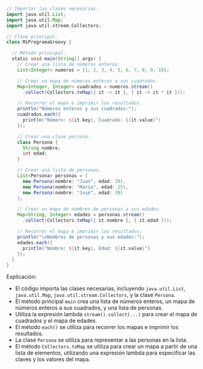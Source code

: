 ```groovy
// Importar las clases necesarias.
import java.util.List;
import java.util.Map;
import java.util.stream.Collectors;

// Clase principal.
class MiProgramaGroovy {

  // Método principal.
  static void main(String[] args) {
    // Crear una lista de números enteros.
    List<Integer> numeros = [1, 2, 3, 4, 5, 6, 7, 8, 9, 10];

    // Crear un mapa de números enteros a sus cuadrados.
    Map<Integer, Integer> cuadrados = numeros.stream()
      .collect(Collectors.toMap({ it -> it }, { it -> it * it }));

    // Recorrer el mapa e imprimir los resultados.
    println("Números enteros y sus cuadrados:");
    cuadrados.each({
      println("Número: ${it.key}, Cuadrado: ${it.value}")
    });

    // Crear una clase persona.
    class Persona {
      String nombre;
      int edad;
    }

    // Crear una lista de personas.
    List<Persona> personas = [
      new Persona(nombre: "Juan", edad: 20),
      new Persona(nombre: "María", edad: 25),
      new Persona(nombre: "José", edad: 30)
    ];

    // Crear un mapa de nombres de personas a sus edades.
    Map<String, Integer> edades = personas.stream()
      .collect(Collectors.toMap({ it.nombre }, { it.edad }));

    // Recorrer el mapa e imprimir los resultados.
    println("\nNombres de personas y sus edades:");
    edades.each({
      println("Nombre: ${it.key}, Edad: ${it.value}")
    });
  }
}
```

Explicación:

* El código importa las clases necesarias, incluyendo `java.util.List`, `java.util.Map`, `java.util.stream.Collectors`, y la clase `Persona`.
* El método principal `main` crea una lista de números enteros, un mapa de números enteros a sus cuadrados, y una lista de personas.
* Utiliza la expresión lambda `stream().collect(...)` para crear el mapa de cuadrados y el mapa de edades.
* El método `each()` se utiliza para recorrer los mapas e imprimir los resultados.
* La clase `Persona` se utiliza para representar a las personas en la lista.
* El método `Collectors.toMap` se utiliza para crear un mapa a partir de una lista de elementos, utilizando una expresión lambda para especificar las claves y los valores del mapa.